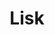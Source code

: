 ---
title: Lisk
crosslinks:
- youtubefactsbot
- CryptoCurrency
- youtubot
- ethereum
- anti_gif_bot
- NEO
- ethtrader
- AMAAggregator
- Crypto_Currency_News
- ArkEcosystem
- PoloniexForum
- LiskMarkets
- BitShares
- botwatch
- IndieGaming
- binance
- alotabot
- statusim
- javascript
- xdp
---